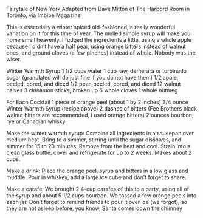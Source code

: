 Fairytale of New York
Adapted from Dave Mitton of The Harbord Room in Toronto, via Imbibe Magazine

This is essentially a winter spiced old-fashioned, a really wonderful variation on it for this time of year. The mulled simple syrup will make you home smell heavenly. I fudged the ingredients a little, using a whole apple because I didn’t have a half pear, using orange bitters instead of walnut ones, and ground cloves (a few pinches) instead of whole. Nobody was the wiser.

Winter Warmth Syrup
1 1/2 cups water
1 cup raw, demerara or turbinado sugar (granulated will do just fine if you do not have them)
1/2 apple, peeled, cored, and diced
1/2 pear, peeled, cored, and diced
12 walnut halves
3 cinnamon sticks, broken up
6 whole cloves
1 whole nutmeg

For Each Cocktail
1 piece of orange peel (about 1 by 2 inches)
3/4 ounce Winter Warmth Syrup (recipe above)
2 dashes of bitters (Fee Brothers black walnut bitters are recommended, I used orange bitters)
2 ounces bourbon, rye or Canadian whisky

Make the winter warmth syrup: Combine all ingredients in a saucepan over medium heat. Bring to a simmer, stirring until the sugar dissolves, and simmer for 15 to 20 minutes. Remove from the heat and cool. Strain into a clean glass bottle, cover and refrigerate for up to 2 weeks. Makes about 2 cups.

Make a drink: Place the orange peel, syrup and bitters in a low glass and muddle. Pour in whiskey, add a large ice cube and don’t forget to share.

Make a carafe: We brought 2 4-cup carafes of this to a party, using all of the syrup and about 5 1/2 cups bourbon. We tossed a few orange peels into each jar. Don’t forget to remind friends to pour it over ice (we forgot), so they are not asleep before, you know, Santa comes down the chimney
